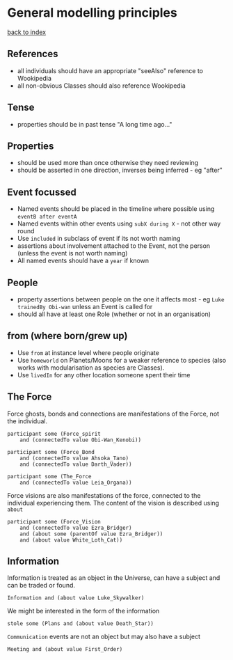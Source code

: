 # General modelling principles

[back to index](index.md)

## References
- all individuals should have an appropriate "seeAlso" reference to Wookipedia
- all non-obvious Classes should also reference Wookipedia

## Tense
- properties should be in past tense "A long time ago..."

## Properties
- should be used more than once otherwise they need reviewing
- should be asserted in one direction, inverses being inferred - eg "after"

## Event focussed
- Named events should be placed in the timeline where possible using `eventB after eventA`
- Named events within other events using `subX during X` - not other way round
- Use `included` in subclass of event if its not worth naming
- assertions about involvement attached to the Event, not the person (unless the event is not worth naming)
- All named events should have a `year` if known

## People

- property assertions between people on the one it affects most - eg `Luke trainedBy Obi-wan` 
unless an Event is called for
- should all have at least one Role (whether or not in an organisation)


## from (where born/grew up)

- Use `from` at instance level where people originate
- Use `homeworld` on Planets/Moons for a weaker reference to species (also works with modularisation as species are Classes).
- Use `livedIn` for any other location someone spent their time 

## The Force

Force ghosts, bonds and connections are manifestations of the Force, not the individual.

    participant some (Force_spirit
        and (connectedTo value Obi-Wan_Kenobi))

    participant some (Force_Bond
        and (connectedTo value Ahsoka_Tano)
        and (connectedTo value Darth_Vader))
    
    participant some (The_Force
        and (connectedTo value Leia_Organa))

Force visions are also manifestations of the force, connected to the individual experiencing
them. The content of the vision is described using `about`

    participant some (Force_Vision
        and (connectedTo value Ezra_Bridger)
        and (about some (parentOf value Ezra_Bridger))
        and (about value White_Loth_Cat))

## Information

Information is treated as an object in the Universe, can have a subject and can be traded or found.

    Information and (about value Luke_Skywalker)

We might be interested in the form of the information

    stole some (Plans and (about value Death_Star))    

`Communication` events are not an object but may also have a subject

    Meeting and (about value First_Order)
